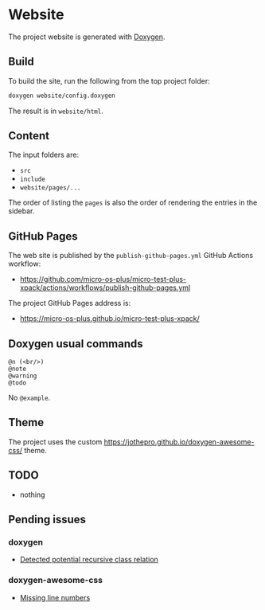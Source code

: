 # Website

The project website is generated with [Doxygen](https://www.doxygen.nl).

## Build

To build the site, run the following from the top project folder:

```sh
doxygen website/config.doxygen
```

The result is in `website/html`.

## Content

The input folders are:

- `src`
- `include`
- `website/pages/...`

The order of listing the `pages` is also the order of rendering the
entries in the sidebar.

## GitHub Pages

The web site is published by the `publish-github-pages.yml` GitHub Actions workflow:

- <https://github.com/micro-os-plus/micro-test-plus-xpack/actions/workflows/publish-github-pages.yml>

The project GitHub Pages address is:

- <https://micro-os-plus.github.io/micro-test-plus-xpack/>

## Doxygen usual commands

```
@n (<br/>)
@note
@warning
@todo
```

No `@example`.

## Theme

The project uses the custom <https://jothepro.github.io/doxygen-awesome-css/> theme.


## TODO

- nothing

## Pending issues

### doxygen

- [Detected potential recursive class relation](https://github.com/doxygen/doxygen/issues/9915)

### doxygen-awesome-css

- [Missing line numbers](https://github.com/jothepro/doxygen-awesome-css/issues/128)
